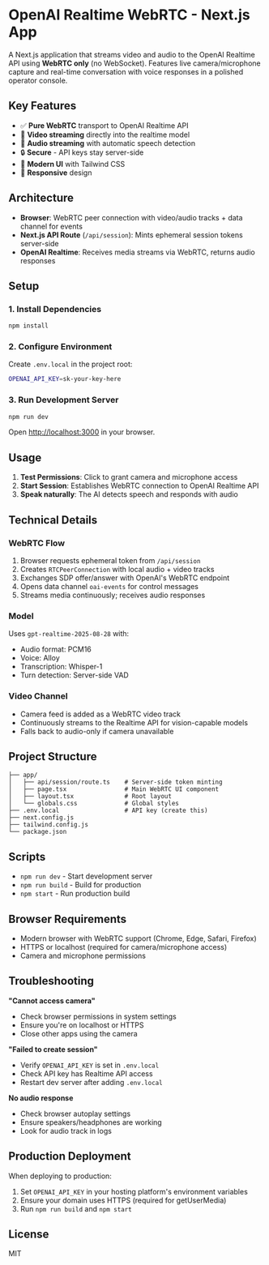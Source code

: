 # OpenAI Realtime WebRTC - Next.js App

A Next.js application that streams video and audio to the OpenAI Realtime API using **WebRTC only** (no WebSocket). Features live camera/microphone capture and real-time conversation with voice responses in a polished operator console.

## Key Features

- ✅ **Pure WebRTC** transport to OpenAI Realtime API
- 🎥 **Video streaming** directly into the realtime model
- 🎤 **Audio streaming** with automatic speech detection
- 🔒 **Secure** - API keys stay server-side
- 🎨 **Modern UI** with Tailwind CSS
- 📱 **Responsive** design

## Architecture

- **Browser**: WebRTC peer connection with video/audio tracks + data channel for events
- **Next.js API Route** (`/api/session`): Mints ephemeral session tokens server-side
- **OpenAI Realtime**: Receives media streams via WebRTC, returns audio responses

## Setup

### 1. Install Dependencies

```bash
npm install
```

### 2. Configure Environment

Create `.env.local` in the project root:

```bash
OPENAI_API_KEY=sk-your-key-here
```

### 3. Run Development Server

```bash
npm run dev
```

Open [http://localhost:3000](http://localhost:3000) in your browser.

## Usage

1. **Test Permissions**: Click to grant camera and microphone access
2. **Start Session**: Establishes WebRTC connection to OpenAI Realtime API
3. **Speak naturally**: The AI detects speech and responds with audio

## Technical Details

### WebRTC Flow

1. Browser requests ephemeral token from `/api/session`
2. Creates `RTCPeerConnection` with local audio + video tracks
3. Exchanges SDP offer/answer with OpenAI's WebRTC endpoint
4. Opens data channel `oai-events` for control messages
5. Streams media continuously; receives audio responses

### Model

Uses `gpt-realtime-2025-08-28` with:
- Audio format: PCM16
- Voice: Alloy
- Transcription: Whisper-1
- Turn detection: Server-side VAD

### Video Channel

- Camera feed is added as a WebRTC video track
- Continuously streams to the Realtime API for vision-capable models
- Falls back to audio-only if camera unavailable

## Project Structure

```
├── app/
│   ├── api/session/route.ts    # Server-side token minting
│   ├── page.tsx                # Main WebRTC UI component
│   ├── layout.tsx              # Root layout
│   └── globals.css             # Global styles
├── .env.local                  # API key (create this)
├── next.config.js
├── tailwind.config.js
└── package.json
```

## Scripts

- `npm run dev` - Start development server
- `npm run build` - Build for production
- `npm start` - Run production build

## Browser Requirements

- Modern browser with WebRTC support (Chrome, Edge, Safari, Firefox)
- HTTPS or localhost (required for camera/microphone access)
- Camera and microphone permissions

## Troubleshooting

**"Cannot access camera"**
- Check browser permissions in system settings
- Ensure you're on localhost or HTTPS
- Close other apps using the camera

**"Failed to create session"**
- Verify `OPENAI_API_KEY` is set in `.env.local`
- Check API key has Realtime API access
- Restart dev server after adding `.env.local`

**No audio response**
- Check browser autoplay settings
- Ensure speakers/headphones are working
- Look for audio track in logs

## Production Deployment

When deploying to production:
1. Set `OPENAI_API_KEY` in your hosting platform's environment variables
2. Ensure your domain uses HTTPS (required for getUserMedia)
3. Run `npm run build` and `npm start`

## License

MIT
